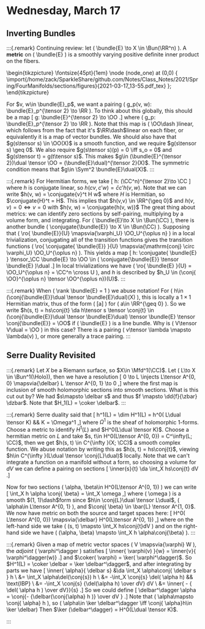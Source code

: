 # Wednesday, March 17

## Inverting Bundles

:::{.remark}
Continuing review: let \( \bundle{E} \to X \in \Bun(\RR^n) \).
A **metric** on \( \bundle{E} \) is a smoothly varying positive definite inner product on the fibers.

\begin{tikzpicture}
\fontsize{45pt}{1em} 
\node (node_one) at (0,0) { \import{/home/zack/SparkleShare/github.com/Notes/Class_Notes/2021/Spring/FourManifolds/sections/figures}{2021-03-17_13-55.pdf_tex} };
\end{tikzpicture}

For $v, w\in \bundle{E}_p$, we want a pairing \( g_p(v, w): \bundle{E}_p^{\tensor 2} \to \RR \).
To think about this globally, this should be a map
\[
g: \bundle{E}^{\tensor 2} \to \OO
.\]
where \( g_p: \bundle{E}_p^{\tensor 2} \to \RR \).
Note that this map is \( \OO\dash \)linear, which follows from the fact that it's $\RR\dash$linear on each fiber, or equivalently it is a map of vector bundles.
We should also have that $g(s\tensor s) \in \OO(X)$ is a smooth function, and we require $g(s\tensor s) \geq 0$.
We also require $g(s\tensor s)(p) = 0 \iff s_o = 0$ and $g(s\tensor t) = g(t\tensor s)$.
This makes $g\in (\bundle{E}^{\tensor 2})\dual \tensor \OO = (\bundle{E}\dual)^{\tensor 2}(X)$.
The symmetric condition means that $g\in \Sym^2 \bundle{E}\dual(X)$.
:::

:::{.remark}
For Hermitian forms, we take
\[
h: (\CC^n)^{\tensor 2}\to \CC
\]
where $h$ is conjugate linear, so $h(cv, c'w) = \bar{c}c' h(v, w)$.
Note that we can write $h(v, w) = \conjugate{v}^t H w$ where $H$ is Hermitian, so $\conjugate{H}^t = H$.
This implies that $h(v,v) \in \RR^{\geq 0}$ and $h(v,v) = 0 \iff v=0$ with $h(v, w) = \conjugate{h(v, w)}$
The great thing about metrics: we can identify zero sections by self-pairing, multiplying by a volume form, and integrating.
For \( \bundle{E}\to X \in \Bun(\CC) \), there is another bundle \( \conjugate{\bundle{E}} \to X \in \Bun(\CC) \).
Supposing that 
\( \ro{ \bundle{E}}{U} \mapsvia{\varphi_U} \OO_U^{\oplus n} \) 
in a local trivialization, conjugating all of the transition functions gives the transition functions
\( \ro{ \conjugate{ \bundle{E}} }{U} \mapsvia{\mathrm{conj} \circ \varphi_U} \OO_U^{\oplus n} \).
This yields a map
\[
h: \conjugate{ \bundle{E} } \tensor_\CC \bundle{E} \to \OO \in ( \conjugate{\bundle{E}} \tensor \bundle{E} )\dual
.\]
In local trivializations we have \( \ro{ \bundle{E} }{U} = \OO_U^{\oplus n} = \CC^n \cross U \), and $h$ is described by $h_U \in (\conj{ \OO}^{\oplus n} \tensor \OO^{\oplus n})(U)$.
:::

:::{.remark}
When \( \rank \bundle{E} = 1 \) we abuse notation! 
For \( h\in (\conj{\bundle{E}}\dual \tensor \bundle{E}\dual)(X) \), this is locally a $1\times 1$ Hermitian matrix, thus of the form \( [a] \) for \( a\in \RR^{\geq 0} \).
So we write $h(s, t) = hs\conj{t} \da h\tensor s \tensor \conj{t} \in (\conj{\bundle{E}}\dual \tensor \bundle{E}\dual) \tensor \bundle{E} \tensor \conj{\bundle{E}} = \OO$ if \( \bundle{E} \) is a line bundle.
Why is \( V\tensor V\dual = \OO \) in this case? 
There is a pairing \( v\tensor \lambda \mapsto \lambda(v) \), or more generally a trace pairing.
:::

## Serre Duality Revisited


:::{.remark}
Let $X$ be a Riemann surface, so $X\in \Mfd^1(\CC)$.
Let \( L\to X \in \Bun^1(\Holo)\), then we have a resolution
\[
0 \to L \injects L\tensor A^{0, 0} \mapsvia{\delbar} L \tensor A^{0, 1} \to 0
,\]
where the first map is inclusion of smooth holomorphic sections into smooth sections.
What is this cut out by?
We had $s\mapsto \delbar s$ and thus $f \mapsto \dd{f}{\zbar} \dzbar$.
Note that $H_1(L) = \coker \delbar$.
:::


:::{.remark}
Serre duality said that 
\[
h^1(L) = \dim H^1(L) = h^0( L\dual \tensor K) && K = \Omega^1
,\]
where $\Omega^1$ is the sheaf of holomorphic 1-forms.
Choose a metric to identify $H^1(L)$ and $H^0(L\dual \tensor K)$.
Choose a hermitian metric on $L$ and take $s, t\in H^0(L\tensor A^{0, 0}) = C^\infty(L; \CC)$, then we get $h(s, t) \in C^{\infty }(X; \CC)$ a smooth complex function.
We abuse notation by writing this as $h(s, t) = hs\conj{t}$, viewing $h\in C^{\infty }(L\dual \tensor \conj{L}\dual)$ locally.
Note that we can't integrate a function on a manifold without a form, so choosing a volume for $dV$ we can define a pairing on sections
\[
\inner{s}{t} \da \int_X hs\conj{t} dV
.\]

Now for two sections \( \alpha, \beta\in H^0(L\tensor A^{0, 1}) \) we can write
\[
\int_X h \alpha \conj{ \beta} = \int_X \omega
,\]
where \( \omega \) is a smooth $(1, 1)\dash$form since $h\in \conj{L}\dual \tensor L\dual$, \( \alpha\in L\tensor A^{0, 1} \), and $\conj{ \beta} \in \bar{L} \tensor A^{1, 0}$.
We now have metric on both the source and target spaces here:
\[
H^0( L\tensor A^{0, 0}) \mapsvia{\delbar} H^0(L\tensor A^{0, 1})
,\]
where on the left-hand side we take \( (s, t) \mapsto \int_X hs\conj{t}dV \) and on the right-hand side we have \( (\alpha, \beta) \mapsto \int_X h \alpha\conj{\beta} \).
:::


:::{.remark}
Given a map of metric vector spaces \( V \mapsvia{\varphi} W \), the *adjoint* \( \varphi^\dagger \) satisfies
\[
\inner{ \varphi(v) }{w} = \inner{v}{ \varphi^\dagger(w)}
.\]
and $\coker( \varphi) = \ker( \varphi^\dagger)$.
So $H^1(L) = \coker \delbar = \ker \delbar^\dagger$, and after integrating by parts we have
\[
\inner{ \alpha}{ \delbar s} 
&\da \int_X \alpha\conj{ \delbar s } h \\
&= \int_X \alpha\del(\conj{s}) h \\
&= -\int_X \conj{s} \del( \alpha h) && \text{IBP} \\
&= -\int_X \conj{s} {\del(\alpha h) \over dV} dV \\
&= \inner{ - { \del( \alpha h ) \over dV}}{s}
.\]
So we could define
\[
\delbar^\dagger \alpha = \conj{- {\delbar(\conj{\alpha} h )} \over dV }
.\]
Note that \( \alpha\mapsto \conj{ \alpha} h \), so \( \alpha\in \ker \delbar^\dagger \iff \conj{ \alpha}h\in \ker \delbar\) 
Then $\ker (\delbar^\dagger) = H^0(L\dual \tensor K)$.


:::







